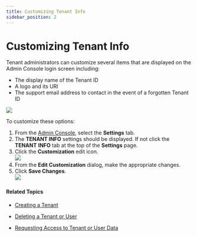```yaml
---
title: Customizing Tenant Info
sidebar_position: 2
---
```


Customizing Tenant Info
=======================

Tenant administrators can customize several items that are displayed on the Admin Console login screen including:

*   The display name of the Tenant ID  
*   A logo and its URI
*   The support email address to contact in the event of a forgotten Tenant ID

![](/images/admin/admin_console_login_screen2.PNG)

To customize these options:

1.  From the [Admin Console](/docs/secure-work/workforce-settings/admin-console/admin-console-login), select the **Settings** tab.
2.  The **TENANT INFO** settings should be displayed. If not click the **TENANT** **INFO** tab at the top of the **Settings** page.
3.  Click the **Customization** edit icon.  
    ![](/images/settings/settings_page_tenant_info.PNG)
4.  From the **Edit Customization** dialog, make the appropriate changes.
5.  Click **Save Changes**.  
    ![](/images/settings/tenant_edit_customization1.PNG)

#### Related Topics

* [Creating a Tenant](/docs/secure-work/getting-started/create-tenant)

* [Deleting a Tenant or User](/docs/secure-work/workforce-settings/tenants/deleting-a-tenant-or-user)

* [Requesting Access to Tenant or User Data](/docs/secure-work/workforce-settings/tenants/customizing-tenant-info)